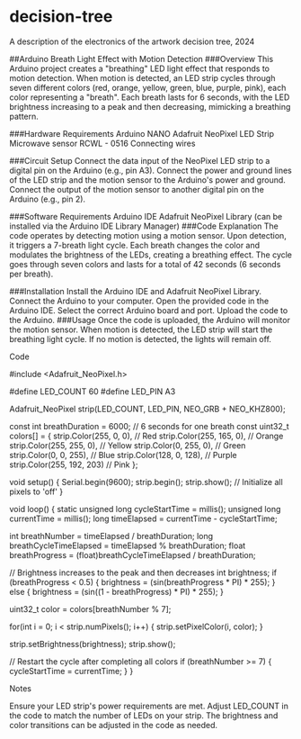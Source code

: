 # decision-tree
A description of the electronics of the artwork decision tree, 2024

##Arduino Breath Light Effect with Motion Detection
###Overview
This Arduino project creates a "breathing" LED light effect that responds to motion detection. When motion is detected, an LED strip cycles through seven different colors (red, orange, yellow, green, blue, purple, pink), each color representing a "breath". Each breath lasts for 6 seconds, with the LED brightness increasing to a peak and then decreasing, mimicking a breathing pattern.

###Hardware Requirements
Arduino NANO
Adafruit NeoPixel LED Strip
Microwave sensor RCWL - 0516
Connecting wires

###Circuit Setup
Connect the data input of the NeoPixel LED strip to a digital pin on the Arduino (e.g., pin A3).
Connect the power and ground lines of the LED strip and the motion sensor to the Arduino's power and ground.
Connect the output of the motion sensor to another digital pin on the Arduino (e.g., pin 2).

###Software Requirements
Arduino IDE
Adafruit NeoPixel Library (can be installed via the Arduino IDE Library Manager)
###Code Explanation
The code operates by detecting motion using a motion sensor. Upon detection, it triggers a 7-breath light cycle. Each breath changes the color and modulates the brightness of the LEDs, creating a breathing effect. The cycle goes through seven colors and lasts for a total of 42 seconds (6 seconds per breath).

###Installation
Install the Arduino IDE and Adafruit NeoPixel Library.
Connect the Arduino to your computer.
Open the provided code in the Arduino IDE.
Select the correct Arduino board and port.
Upload the code to the Arduino.
###Usage
Once the code is uploaded, the Arduino will monitor the motion sensor. When motion is detected, the LED strip will start the breathing light cycle. If no motion is detected, the lights will remain off.

Code

#include <Adafruit_NeoPixel.h>

#define LED_COUNT 60
#define LED_PIN   A3  

Adafruit_NeoPixel strip(LED_COUNT, LED_PIN, NEO_GRB + NEO_KHZ800);

const int breathDuration = 6000; // 6 seconds for one breath
const uint32_t colors[] = {
  strip.Color(255, 0, 0),     // Red
  strip.Color(255, 165, 0),   // Orange
  strip.Color(255, 255, 0),   // Yellow
  strip.Color(0, 255, 0),     // Green
  strip.Color(0, 0, 255),     // Blue
  strip.Color(128, 0, 128),   // Purple
  strip.Color(255, 192, 203)  // Pink
};

void setup() {
  Serial.begin(9600);
  strip.begin();
  strip.show(); // Initialize all pixels to 'off'
}

void loop() {
  static unsigned long cycleStartTime = millis();
  unsigned long currentTime = millis();
  long timeElapsed = currentTime - cycleStartTime;

  int breathNumber = timeElapsed / breathDuration;
  long breathCycleTimeElapsed = timeElapsed % breathDuration;
  float breathProgress = (float)breathCycleTimeElapsed / breathDuration;

  // Brightness increases to the peak and then decreases
  int brightness;
  if (breathProgress < 0.5) {
    brightness = (sin(breathProgress * PI) * 255);
  } else {
    brightness = (sin((1 - breathProgress) * PI) * 255);
  }

  uint32_t color = colors[breathNumber % 7];

  for(int i = 0; i < strip.numPixels(); i++) {
    strip.setPixelColor(i, color);
  }

  strip.setBrightness(brightness);
  strip.show();

  // Restart the cycle after completing all colors
  if (breathNumber >= 7) {
    cycleStartTime = currentTime;
  }
}


Notes

Ensure your LED strip's power requirements are met.
Adjust LED_COUNT in the code to match the number of LEDs on your strip.
The brightness and color transitions can be adjusted in the code as needed.
